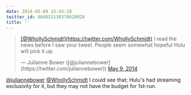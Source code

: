 ```yaml
---
date: 2014-05-09 15:43:19
twitter_id: 464853138378620928
title: ''
---
```


<blockquote class="twitter-tweet"><p lang="en" dir="ltr"><a href="https://twitter.com/WhollySchmidt?ref_src=twsrc%5Etfw">[@WhollySchmidt](https://twitter.com/WhollySchmidt)</a> I read the news before I saw your tweet. People seem somewhat hopeful Hulu will pick it up.</p>&mdash; Julianne Bower ([@juliannebower](https://twitter.com/juliannebower)) <a href="https://twitter.com/juliannebower/status/464852644046307328?ref_src=twsrc%5Etfw">May 9, 2014</a></blockquote>
<script async src="https://platform.twitter.com/widgets.js" charset="utf-8"></script>

[@juliannebower](https://twitter.com/juliannebower) [@WhollySchmidt](https://twitter.com/WhollySchmidt) I could see that; Hulu's had streaming exclusivity for it, but they may not have the budget for 1st-run.
